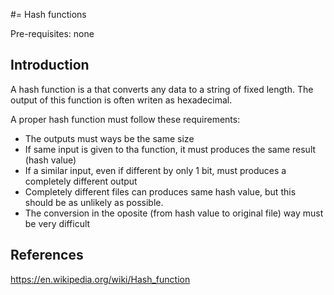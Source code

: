 
#= Hash functions

Pre-requisites: none

## Introduction

A hash function is a that converts any data to a string of fixed length. The
output of this function is often writen as hexadecimal.

A proper hash function must follow these requirements:

- The outputs must ways be the same size
- If same input is given to tha function, it must produces the same result
  (hash value)
- If a similar input, even if different by only 1 bit, must produces a
  completely different output
- Completely different files can produces same hash value, but this should be
  as unlikely as possible.
- The conversion in the oposite (from hash value to original file) way must be very difficult

## References

https://en.wikipedia.org/wiki/Hash_function
